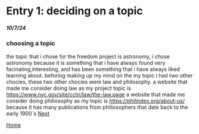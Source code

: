 # Entry 1: deciding on a topic
##### 10/7/24

### choosing a topic
the topic that i chose for the freedom project is astronomy, i chose astronomy because it is something that i have always found very facinating,interesting, and has been something that i have always liked learning about. beforing making up my mind on the my topic i had two other chocies, these two other chocies were law and philosophy. a website that made me consider doing law as my project topic is https://www.nyc.gov/site/cchr/law/the-law.page a website that made  me consider doing philiosophy as my topic is https://philindex.org/about-us/ because it has many publications from philiosophers that date back to the early 1900´s
[Next](entry02.md)

[Home](../README.md)

